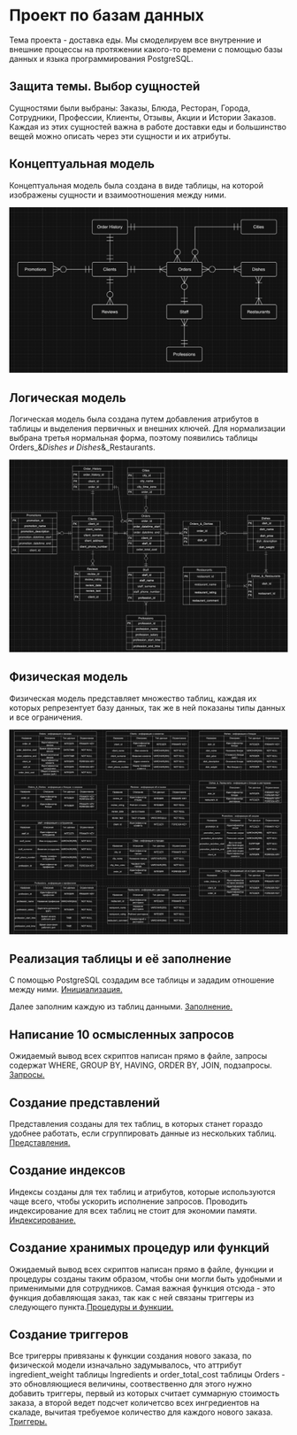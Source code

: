 # Проект по базам данных
Тема проекта - доставка еды. Мы смоделируем все внутренние и внешние процессы на протяжении какого-то времени с помощью базы данных и языка программирования PostgreSQL.

## Защита темы. Выбор сущностей
Сущностями были выбраны: Заказы, Блюда, Ресторан, Города, Сотрудники, Профессии, Клиенты, Отзывы, Акции и Истории Заказов. Каждая из этих сущностей важна в работе доставки еды и большинство вещей можно описать через эти сущности и их атрибуты.

## Концептуальная модель
Концептуальная модель была создана в виде таблицы, на которой изображены сущности и взаимоотношения между ними.

![alt text](conceptual.png)

## Логическая модель
Логическая модель была создана путем добавления атрибутов в таблицы и выделения первичных и внешних ключей. Для нормализации выбрана третья нормальная форма, поэтому появились таблицы Orders_&_Dishes и Dishes_&_Restaurants.

![alt text](logical.png)

## Физическая модель 
Физическая модель представляет множество таблиц, каждая их которых репрезентует базу данных, так же в ней показаны типы данных и все ограничения.

![alt text](physical.png)

## Реализация таблицы и её заполнение
С помощью PostgreSQL создадим все таблицы и зададим отношение между ними. [Инициализация.](init.sql)

Далее заполним каждую из таблиц данными. [Заполнение.](insert.sql)

## Написание 10 осмысленных запросов
Ожидаемый вывод всех скриптов написан прямо в файле, запросы содержат WHERE, GROUP BY, HAVING, ORDER BY, JOIN, подзапросы. [Запросы.](queries.sql)

## Создание представлений
Представления созданы для тех таблиц, в которых станет гораздо удобнее работать, если сгруппировать данные из нескольких таблиц. [Представления.](view.sql)

## Создание индексов
Индексы созданы для тех таблиц и атрибутов, которые используются чаще всего, чтобы ускорить исполнение запросов. Проводить индексирование для всех таблиц не стоит для экономии памяти. [Индексирование.](index.sql)

## Создание хранимых процедур или функций
Ожидаемый вывод всех скриптов написан прямо в файле, функции и процедуры созданы таким образом, чтобы они могли быть удобными и применимыми для сотрудников. Самая важная функция отсюда - это функция добавляющая заказ, так как с ней связаны триггеры из следующего пункта.[Процедуры и функции.](functions_procedures.sql)

## Создание триггеров
Все тригерры привязаны к функции создания нового заказа, по физической модели изначально задумывалось, что аттрибут ingredient_weight таблицы Ingredients и order_total_cost таблицы Orders - это обновляющиеся величины, соотвественно для этого нужно добавить триггеры, первый из которых считает суммарную стоимость заказа, а второй ведет подсчет количетсво всех ингредиентов на скаладе, вычитая требуемое количество для каждого нового заказа. [Триггеры.](triggers.sql)
